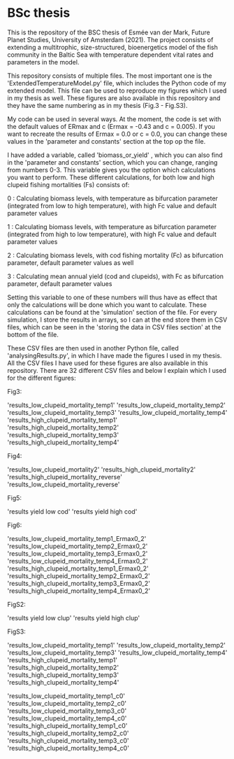 # BSc thesis
This is the repository of the BSC thesis of Esmée van der Mark, Future Planet Studies, University of Amsterdam (2021). The project consists of extending a multitrophic, size-structured, bioenergetics model of the fish community in the Baltic Sea with temperature dependent vital rates and parameters in the model. 

This repository consists of multiple files. The most important one is the 'ExtendedTemperatureModel.py' file, which includes the Python code of my extended model. This file can be used to reproduce my figures which I used in my thesis as well. These figures are also available in this repository and they have the same numbering as in my thesis (Fig.3 - Fig.S3). 

My code can be used in several ways. At the moment, the code is set with the default values of ERmax and c (Ermax = -0.43 and c = 0.005). If you want to recreate the results of Ermax = 0.0 or c = 0.0, you can change these values in the 'parameter and constants' section at the top op the file. 

I have added a variable, called 'biomass_or_yield' , which you can also find in the 'parameter and constants' section, which you can change, ranging from numbers 0-3. This variable gives you the option which calculations you want to perform. These different calculations, for both low and high clupeid fishing mortalities (Fs) consists of:

0 : Calculating biomass levels, with temperature as bifurcation parameter (integrated from low to high temperature), with high Fc value and default parameter values

1 : Calculating biomass levels, with temperature as bifurcation parameter (integrated from high to low temperature), with high Fc value and default parameter values

2 : Calculating biomass levels, with cod fishing mortality (Fc) as bifurcation parameter, default parameter values as well

3 : Calculating mean annual yield (cod and clupeids), with Fc as bifurcation parameter, default parameter values

Setting this variable to one of these numbers will thus have as effect that only the calculations will be done which you want to calculate. These calculations can be found at the 'simulation' section of the file. For every simulation, I store the results in arrays, so I can at the end store them in CSV files, which can be seen in the 'storing the data in CSV files section' at the bottom of the file. 

These CSV files are then used in another Python file, called 'analysingResults.py', in which I have made the figures I used in my thesis. All the CSV files I have used for these figures are also available in this repository. There are 32 different CSV files and below I explain which I used for the different figures:

Fig3:

'results_low_clupeid_mortality_temp1'
'results_low_clupeid_mortality_temp2'
'results_low_clupeid_mortality_temp3'
'results_low_clupeid_mortality_temp4'
'results_high_clupeid_mortality_temp1'
'results_high_clupeid_mortality_temp2'
'results_high_clupeid_mortality_temp3'
'results_high_clupeid_mortality_temp4'

Fig4:

'results_low_clupeid_mortality2' 
'results_high_clupeid_mortality2'
'results_high_clupeid_mortality_reverse'
'results_low_clupeid_mortality_reverse'

Fig5:

'results yield low cod'
'results yield high cod'

Fig6:

'results_low_clupeid_mortality_temp1_Ermax0_2'
'results_low_clupeid_mortality_temp2_Ermax0_2'
'results_low_clupeid_mortality_temp3_Ermax0_2'
'results_low_clupeid_mortality_temp4_Ermax0_2'
'results_high_clupeid_mortality_temp1_Ermax0_2'
'results_high_clupeid_mortality_temp2_Ermax0_2'
'results_high_clupeid_mortality_temp3_Ermax0_2'
'results_high_clupeid_mortality_temp4_Ermax0_2'

FigS2:

'results yield low clup'
'results yield high clup'

FigS3:

'results_low_clupeid_mortality_temp1'
'results_low_clupeid_mortality_temp2'
'results_low_clupeid_mortality_temp3'
'results_low_clupeid_mortality_temp4'
'results_high_clupeid_mortality_temp1'
'results_high_clupeid_mortality_temp2'
'results_high_clupeid_mortality_temp3'
'results_high_clupeid_mortality_temp4'

'results_low_clupeid_mortality_temp1_c0'
'results_low_clupeid_mortality_temp2_c0'
'results_low_clupeid_mortality_temp3_c0'
'results_low_clupeid_mortality_temp4_c0'
'results_high_clupeid_mortality_temp1_c0'
'results_high_clupeid_mortality_temp2_c0'
'results_high_clupeid_mortality_temp3_c0'
'results_high_clupeid_mortality_temp4_c0'

